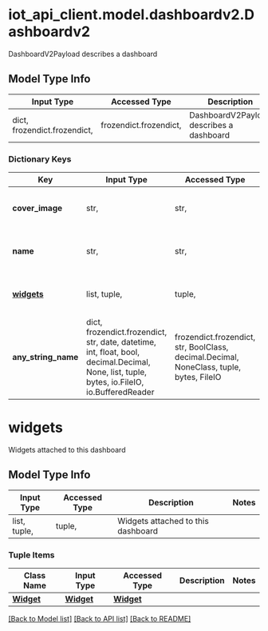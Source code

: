 # iot_api_client.model.dashboardv2.Dashboardv2

DashboardV2Payload describes a dashboard

## Model Type Info
Input Type | Accessed Type | Description | Notes
------------ | ------------- | ------------- | -------------
dict, frozendict.frozendict,  | frozendict.frozendict,  | DashboardV2Payload describes a dashboard | 

### Dictionary Keys
Key | Input Type | Accessed Type | Description | Notes
------------ | ------------- | ------------- | ------------- | -------------
**cover_image** | str,  | str,  | The cover image of the dashboard | [optional] 
**name** | str,  | str,  | The friendly name of the dashboard | [optional] 
**[widgets](#widgets)** | list, tuple,  | tuple,  | Widgets attached to this dashboard | [optional] 
**any_string_name** | dict, frozendict.frozendict, str, date, datetime, int, float, bool, decimal.Decimal, None, list, tuple, bytes, io.FileIO, io.BufferedReader | frozendict.frozendict, str, BoolClass, decimal.Decimal, NoneClass, tuple, bytes, FileIO | any string name can be used but the value must be the correct type | [optional]

# widgets

Widgets attached to this dashboard

## Model Type Info
Input Type | Accessed Type | Description | Notes
------------ | ------------- | ------------- | -------------
list, tuple,  | tuple,  | Widgets attached to this dashboard | 

### Tuple Items
Class Name | Input Type | Accessed Type | Description | Notes
------------- | ------------- | ------------- | ------------- | -------------
[**Widget**](Widget.md) | [**Widget**](Widget.md) | [**Widget**](Widget.md) |  | 

[[Back to Model list]](../../README.md#documentation-for-models) [[Back to API list]](../../README.md#documentation-for-api-endpoints) [[Back to README]](../../README.md)

